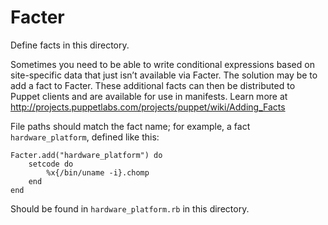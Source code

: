 Facter
======

Define facts in this directory.

Sometimes you need to be able to write conditional expressions based
on site-specific data that just isn’t available via Facter. The
solution may be to add a fact to Facter. These additional facts can
then be distributed to Puppet clients and are available for use in
manifests. Learn more at
http://projects.puppetlabs.com/projects/puppet/wiki/Adding_Facts

File paths should match the fact name; for example, a fact
`hardware_platform`, defined like this:

    Facter.add("hardware_platform") do
        setcode do
            %x{/bin/uname -i}.chomp
        end
    end

Should be found in `hardware_platform.rb` in this directory.
